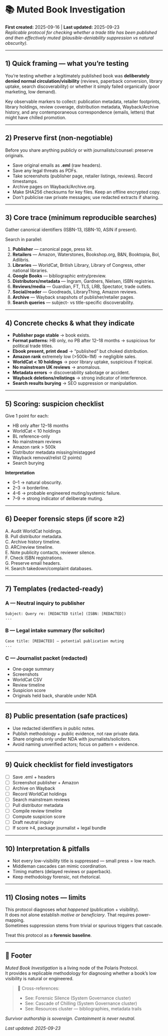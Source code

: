 # 📚 Muted Book Investigation  
**First created:** 2025-09-16 | **Last updated:** 2025-09-23  
*Replicable protocol for checking whether a trade title has been published and then effectively muted (plausible-deniability suppression vs natural obscurity).*  

---

## 1) Quick framing — what you’re testing  
You’re testing whether a legitimately published book was **deliberately denied normal circulation/visibility** (reviews, paperback conversion, library uptake, search discoverability) or whether it simply failed organically (poor marketing, low demand).  

Key observable markers to collect: publication metadata, retailer footprints, library holdings, review coverage, distribution metadata, Wayback/Archive history, and any contemporaneous correspondence (emails, letters) that might have chilled promotion.  

---

## 2) Preserve first (non-negotiable)  
Before you share anything publicly or with journalists/counsel: preserve originals.  

- Save original emails as **.eml** (raw headers).  
- Save any legal threats as PDFs.  
- Take screenshots (publisher page, retailer listings, reviews). Record timestamps.  
- Archive pages on Wayback/Archive.org.  
- Make SHA256 checksums for key files. Keep an offline encrypted copy.  
- Don’t publicise raw private messages; use redacted extracts if sharing.  

---

## 3) Core trace (minimum reproducible searches)  
Gather canonical identifiers (ISBN-13, ISBN-10, ASIN if present).  

Search in parallel:  
1. **Publisher** — canonical page, press kit.  
2. **Retailers** — Amazon, Waterstones, Bookshop.org, B&N, Booktopia, Bol, Adlibris.  
3. **Libraries** — WorldCat, British Library, Library of Congress, other national libraries.  
4. **Google Books** — bibliographic entry/preview.  
5. **Distributors/metadata** — Ingram, Gardners, Nielsen, ISBN registries.  
6. **Reviews/media** — Guardian, FT, TLS, LRB, Spectator, trade outlets.  
7. **Social/reader** — Goodreads, LibraryThing, Amazon reviews.  
8. **Archive** — Wayback snapshots of publisher/retailer pages.  
9. **Search queries** — subject- vs title-specific discoverability.  

---

## 4) Concrete checks & what they indicate  
- **Publisher page stable** → book exists.  
- **Format patterns:** HB only, no PB after 12–18 months → suspicious for political trade titles.  
- **Ebook present, print dead** → “published” but choked distribution.  
- **Amazon rank** extremely low (>500k–1M) → negligible sales.  
- **WorldCat < 10 holdings** → poor library uptake, suspicious if topical.  
- **No mainstream UK reviews** → anomalous.  
- **Metadata errors** → discoverability sabotage or accident.  
- **Wayback deletions/relistings** → strong indicator of interference.  
- **Search results burying** → SEO suppression or manipulation.  

---

## 5) Scoring: suspicion checklist  
Give 1 point for each:  
- HB only after 12–18 months  
- WorldCat < 10 holdings  
- BL reference-only  
- No mainstream reviews  
- Amazon rank > 500k  
- Distributor metadata missing/mistagged  
- Wayback removal/relist (2 points)  
- Search burying  

**Interpretation**  
- 0–1 → natural obscurity.  
- 2–3 → borderline.  
- 4–6 → probable engineered muting/systemic failure.  
- 7–9 → strong indicator of deliberate muting.  

---

## 6) Deeper forensic steps (if score ≥2)  
A. Audit WorldCat holdings.  
B. Pull distributor metadata.  
C. Archive history timeline.  
D. ARC/review timeline.  
E. Note publicity contacts, reviewer silence.  
F. Check ISBN registrations.  
G. Preserve email headers.  
H. Search takedown/complaint databases.  

---

## 7) Templates (redacted-ready)  

### A — Neutral inquiry to publisher  
```
Subject: Query re: [REDACTED title] (ISBN: [REDACTED])
...
```

### B — Legal intake summary (for solicitor)  
```
Case title: [REDACTED] – potential publication muting
...
```

### C — Journalist packet (redacted)  
- One-page summary  
- Screenshots  
- WorldCat CSV  
- Review timeline  
- Suspicion score  
- Originals held back, sharable under NDA  
---

## 8) Public presentation (safe practices)  
- Use redacted identifiers in public notes.  
- Publish methodology + public evidence, not raw private data.  
- Share originals only under NDA with journalists/solicitors.  
- Avoid naming unverified actors; focus on pattern + evidence.  

---

## 9) Quick checklist for field investigators  
- [ ] Save .eml + headers  
- [ ] Screenshot publisher + Amazon  
- [ ] Archive on Wayback  
- [ ] Record WorldCat holdings  
- [ ] Search mainstream reviews  
- [ ] Pull distributor metadata  
- [ ] Compile review timeline  
- [ ] Compute suspicion score  
- [ ] Draft neutral inquiry  
- [ ] If score ≥4, package journalist + legal bundle  

---

## 10) Interpretation & pitfalls  
- Not every low-visibility title is suppressed — small press = low reach.  
- Middleman cascades can mimic coordination.  
- Timing matters (delayed reviews or paperback).  
- Keep methodology forensic, not rhetorical.  

---

## 11) Closing notes — limits  
This protocol diagnoses *what happened* (publication + visibility).  
It does not alone establish *motive or beneficiary*. That requires power-mapping.  
Sometimes suppression stems from trivial or spurious triggers that cascade.  

Treat this protocol as a **forensic baseline**.  

---

## 🏮 Footer  

*Muted Book Investigation* is a living node of the Polaris Protocol.  
It provides a replicable methodology for diagnosing whether a book’s low visibility is natural or engineered.  

> 📡 Cross-references:  
> - See: Forensic Silence (System Governance cluster)  
> - See: Cascade of Chilling (System Governance cluster)  
> - See: Resources cluster — bibliographies, metadata trails  

*Survivor authorship is sovereign. Containment is never neutral.*  

_Last updated: 2025-09-23_  
